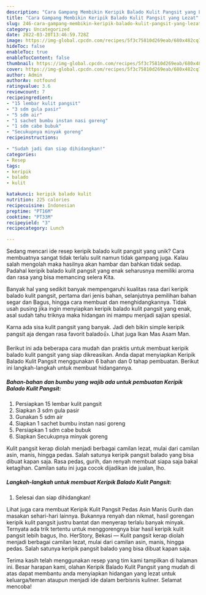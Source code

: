 ```yaml
---
description: "Cara Gampang Membikin Keripik Balado Kulit Pangsit yang Lezat"
title: "Cara Gampang Membikin Keripik Balado Kulit Pangsit yang Lezat"
slug: 246-cara-gampang-membikin-keripik-balado-kulit-pangsit-yang-lezat
category: Uncategorized
date: 2022-03-20T13:46:59.728Z
image: https://img-global.cpcdn.com/recipes/5f3c75810d269eab/680x482cq70/keripik-balado-kulit-pangsit-foto-resep-utama.jpg
hideToc: false
enableToc: true
enableTocContent: false
thumbnail: https://img-global.cpcdn.com/recipes/5f3c75810d269eab/680x482cq70/keripik-balado-kulit-pangsit-foto-resep-utama.jpg
cover: https://img-global.cpcdn.com/recipes/5f3c75810d269eab/680x482cq70/keripik-balado-kulit-pangsit-foto-resep-utama.jpg
author: Admin
authorAv: notfound
ratingvalue: 3.6
reviewcount: 7
recipeingredient:
- "15 lembar kulit pangsit"
- "3 sdm gula pasir"
- "5 sdm air"
- "1 sachet bumbu instan nasi goreng"
- "1 sdm cabe bubuk"
- "Secukupnya minyak goreng"
recipeinstructions:

- "Sudah jadi dan siap dihidangkan!"
categories:
- Resep
tags:
- keripik
- balado
- kulit

katakunci: keripik balado kulit 
nutrition: 225 calories
recipecuisine: Indonesian
preptime: "PT16M"
cooktime: "PT33M"
recipeyield: "3"
recipecategory: Lunch

---
```





Sedang mencari ide resep keripik balado kulit pangsit yang unik? Cara membuatnya sangat tidak terlalu sulit namun tidak gampang juga. Kalau salah mengolah maka hasilnya akan hambar dan bahkan tidak sedap. Padahal keripik balado kulit pangsit yang enak seharusnya memiliki aroma dan rasa yang bisa memancing selera Kita.





Banyak hal yang sedikit banyak mempengaruhi kualitas rasa dari keripik balado kulit pangsit, pertama dari jenis bahan, selanjutnya pemilihan bahan segar dan Bagus, hingga cara membuat dan menghidangkannya. Tidak usah pusing jika ingin menyiapkan keripik balado kulit pangsit yang enak,      asal sudah tahu triknya maka hidangan ini mampu menjadi sajian spesial.














Karna ada sisa kulit pangsit yang banyak. Jadi deh bikin simple keripik pangsit aja dengan rasa favorit balado👍. Lihat juga Ikan Mas Asam Man.






Berikut ini ada beberapa cara mudah dan praktis untuk membuat keripik balado kulit pangsit yang siap dikreasikan. Anda dapat menyiapkan Keripik Balado Kulit Pangsit menggunakan 6 bahan dan 0 tahap pembuatan. Berikut ini langkah-langkah untuk membuat hidangannya.

<!--inarticleads1-->

##### Bahan-bahan dan bumbu yang wajib ada untuk pembuatan Keripik Balado Kulit Pangsit:

1. Persiapkan 15 lembar kulit pangsit
1. Siapkan 3 sdm gula pasir
1. Gunakan 5 sdm air
1. Siapkan 1 sachet bumbu instan nasi goreng
1. Persiapkan 1 sdm cabe bubuk
1. Siapkan Secukupnya minyak goreng


Kulit pangsit kerap diolah menjadi berbagai camilan lezat, mulai dari camilan asin, manis, hingga pedas. Salah satunya keripik pangsit balado yang bisa dibuat kapan saja. Rasa pedas, gurih, dan renyah membuat siapa saja bakal ketagihan. Camilan satu ini juga cocok dijadikan ide jualan, lho. 

<!--inarticleads2-->

##### Langkah-langkah untuk membuat Keripik Balado Kulit Pangsit:


1. Selesai dan siap dihidangkan!

Lihat juga cara membuat Keripik Kulit Pangsit Pedas Asin Manis Gurih dan masakan sehari-hari lainnya. Bukannya renyah dan nikmat, hasil gorengan keripik kulit pangsit justru bantat dan menyerap terlalu banyak minyak. Ternyata ada trik tertentu untuk menggorengnya biar hasil keripik kulit pangsit lebih bagus, lho. HerStory, Bekasi — Kulit pangsit kerap diolah menjadi berbagai camilan lezat, mulai dari camilan asin, manis, hingga pedas. Salah satunya keripik pangsit balado yang bisa dibuat kapan saja. 

Terima kasih telah menggunakan resep yang tim kami tampilkan di halaman ini. Besar harapan kami, olahan Keripik Balado Kulit Pangsit yang mudah di atas dapat membantu anda menyiapkan hidangan yang lezat untuk keluarga/teman ataupun menjadi ide dalam berbisnis kuliner. Selamat mencoba!
